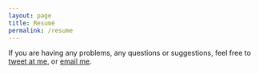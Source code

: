 ```yaml
---
layout: page
title: Resumé
permalink: /resume
---
```


If you are having any problems, any questions or suggestions, feel free to [tweet at me](https://twitter.com/NickVoisin), or [email me](mailto:voisin.nicolas@gmail.com).
